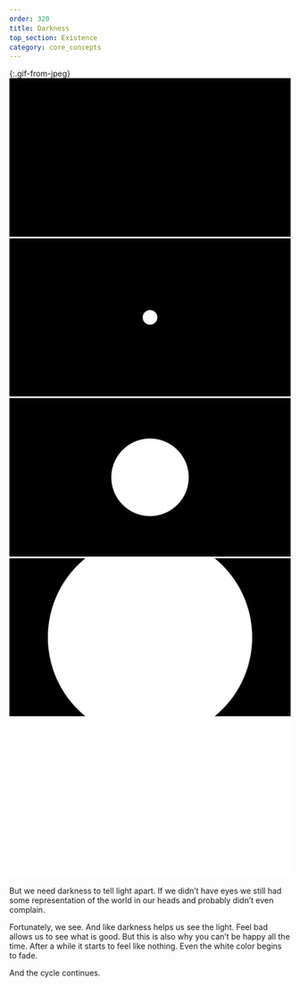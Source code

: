 ```yaml
---
order: 320
title: Darkness
top_section: Existence
category: core_concepts
---
```


{:.gif-from-jpeg}
![](/images/book/darkness/joy-35.jpeg)
![](/images/book/darkness/joy-36.jpeg)
![](/images/book/darkness/joy-37.jpeg)
![](/images/book/darkness/joy-38.jpeg)
![](/images/book/darkness/joy-39.jpeg)

But we need darkness to tell light apart. If we didn’t have eyes we still had some representation of the world in our heads and probably didn’t even complain.

Fortunately, we see. And like darkness helps us see the light. Feel bad allows us to see what is good. But this is also why you can’t be happy all the time. After a while it starts to feel like nothing. Even the white color begins to fade.

And the cycle continues.
